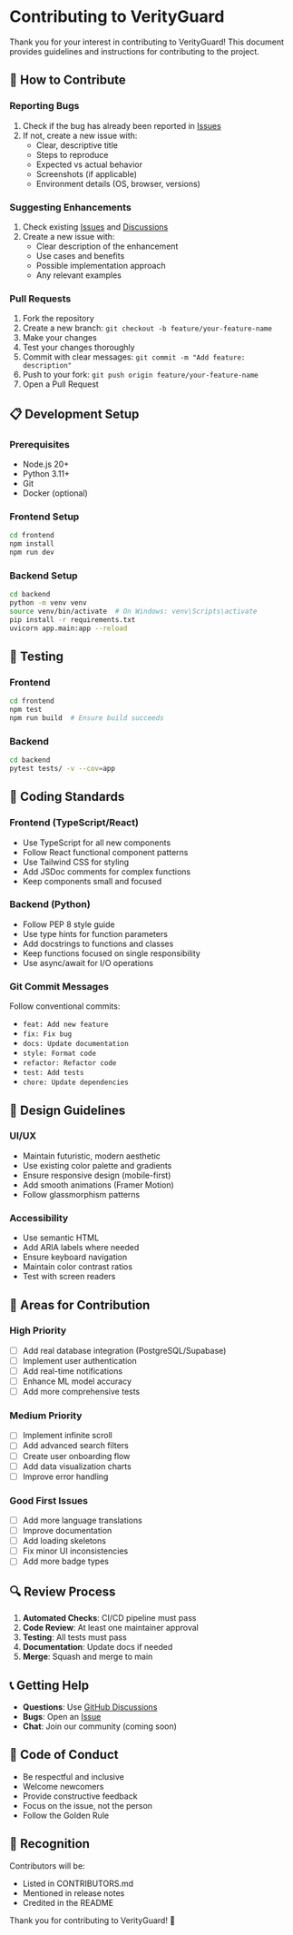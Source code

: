 # Contributing to VerityGuard

Thank you for your interest in contributing to VerityGuard! This document provides guidelines and instructions for contributing to the project.

## 🤝 How to Contribute

### Reporting Bugs

1. Check if the bug has already been reported in [Issues](https://github.com/Samrudh2006/remix-of-verityguard-project-generator/issues)
2. If not, create a new issue with:
   - Clear, descriptive title
   - Steps to reproduce
   - Expected vs actual behavior
   - Screenshots (if applicable)
   - Environment details (OS, browser, versions)

### Suggesting Enhancements

1. Check existing [Issues](https://github.com/Samrudh2006/remix-of-verityguard-project-generator/issues) and [Discussions](https://github.com/Samrudh2006/remix-of-verityguard-project-generator/discussions)
2. Create a new issue with:
   - Clear description of the enhancement
   - Use cases and benefits
   - Possible implementation approach
   - Any relevant examples

### Pull Requests

1. Fork the repository
2. Create a new branch: `git checkout -b feature/your-feature-name`
3. Make your changes
4. Test your changes thoroughly
5. Commit with clear messages: `git commit -m "Add feature: description"`
6. Push to your fork: `git push origin feature/your-feature-name`
7. Open a Pull Request

## 📋 Development Setup

### Prerequisites
- Node.js 20+
- Python 3.11+
- Git
- Docker (optional)

### Frontend Setup
```bash
cd frontend
npm install
npm run dev
```

### Backend Setup
```bash
cd backend
python -m venv venv
source venv/bin/activate  # On Windows: venv\Scripts\activate
pip install -r requirements.txt
uvicorn app.main:app --reload
```

## 🧪 Testing

### Frontend
```bash
cd frontend
npm test
npm run build  # Ensure build succeeds
```

### Backend
```bash
cd backend
pytest tests/ -v --cov=app
```

## 📝 Coding Standards

### Frontend (TypeScript/React)
- Use TypeScript for all new components
- Follow React functional component patterns
- Use Tailwind CSS for styling
- Add JSDoc comments for complex functions
- Keep components small and focused

### Backend (Python)
- Follow PEP 8 style guide
- Use type hints for function parameters
- Add docstrings to functions and classes
- Keep functions focused on single responsibility
- Use async/await for I/O operations

### Git Commit Messages
Follow conventional commits:
- `feat: Add new feature`
- `fix: Fix bug`
- `docs: Update documentation`
- `style: Format code`
- `refactor: Refactor code`
- `test: Add tests`
- `chore: Update dependencies`

## 🎨 Design Guidelines

### UI/UX
- Maintain futuristic, modern aesthetic
- Use existing color palette and gradients
- Ensure responsive design (mobile-first)
- Add smooth animations (Framer Motion)
- Follow glassmorphism patterns

### Accessibility
- Use semantic HTML
- Add ARIA labels where needed
- Ensure keyboard navigation
- Maintain color contrast ratios
- Test with screen readers

## 🚀 Areas for Contribution

### High Priority
- [ ] Add real database integration (PostgreSQL/Supabase)
- [ ] Implement user authentication
- [ ] Add real-time notifications
- [ ] Enhance ML model accuracy
- [ ] Add more comprehensive tests

### Medium Priority
- [ ] Implement infinite scroll
- [ ] Add advanced search filters
- [ ] Create user onboarding flow
- [ ] Add data visualization charts
- [ ] Improve error handling

### Good First Issues
- [ ] Add more language translations
- [ ] Improve documentation
- [ ] Add loading skeletons
- [ ] Fix minor UI inconsistencies
- [ ] Add more badge types

## 🔍 Review Process

1. **Automated Checks**: CI/CD pipeline must pass
2. **Code Review**: At least one maintainer approval
3. **Testing**: All tests must pass
4. **Documentation**: Update docs if needed
5. **Merge**: Squash and merge to main

## 📞 Getting Help

- **Questions**: Use [GitHub Discussions](https://github.com/Samrudh2006/remix-of-verityguard-project-generator/discussions)
- **Bugs**: Open an [Issue](https://github.com/Samrudh2006/remix-of-verityguard-project-generator/issues)
- **Chat**: Join our community (coming soon)

## 📜 Code of Conduct

- Be respectful and inclusive
- Welcome newcomers
- Provide constructive feedback
- Focus on the issue, not the person
- Follow the Golden Rule

## 🙏 Recognition

Contributors will be:
- Listed in CONTRIBUTORS.md
- Mentioned in release notes
- Credited in the README

Thank you for contributing to VerityGuard! 🚀
